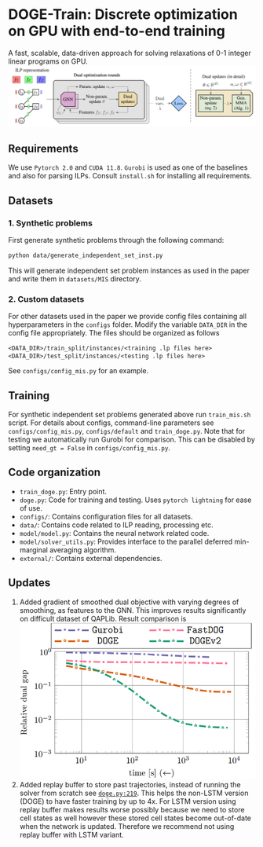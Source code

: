 # DOGE-Train: Discrete optimization on GPU with end-to-end training
A fast, scalable, data-driven approach for solving relaxations of 0-1 integer linear programs on GPU.
![DOGE pipeline](./figures/doge_pipeline.PNG)

## Requirements
We use `Pytorch 2.0` and `CUDA 11.8`. `Gurobi` is used as one of the baselines and also for parsing ILPs. Consult `install.sh` for installing all requirements.

## Datasets
### 1. Synthetic problems
First generate synthetic problems through the following command:
```bash
python data/generate_independent_set_inst.py
```
This will generate independent set problem instances as used in the paper and write them in `datasets/MIS` directory. 

### 2. Custom datasets
For other datasets used in the paper we provide config files containing all hyperparameters in the `configs` folder. Modify the variable `DATA_DIR` in the config file appropriately. The files should be organized as follows 

```
<DATA_DIR>/train_split/instances/<training .lp files here>
<DATA_DIR>/test_split/instances/<testing .lp files here>
```

See `configs/config_mis.py` for an example. 

## Training
For synthetic independent set problems generated above run `train_mis.sh` script. For details about configs, command-line parameters see `configs/config_mis.py`, `configs/default` and `train_doge.py`.
Note that for testing we automatically run Gurobi for comparison. This can be disabled by setting `need_gt = False` in `configs/config_mis.py`. 

## Code organization
- `train_doge.py`: Entry point. 
- `doge.py`: Code for training and testing. Uses `pytorch lightning` for ease of use. 
- `configs/`: Contains configuration files for all datasets. 
- `data/`: Contains code related to ILP reading, processing etc. 
- `model/model.py`: Contains the neural network related code. 
- `model/solver_utils.py`: Provides interface to the parallel deferred min-marginal averaging algorithm.   
- `external/`: Contains external dependencies. 

## Updates
1. Added gradient of smoothed dual objective with varying degrees of smoothing, as features to the GNN. This improves results significantly on difficult dataset of QAPLib. Result comparison is
![DOGE pipeline](./figures/DOGEv2_qaplib.png)
2. Added replay buffer to store past trajectories, instead of running the solver from scratch see [`doge.py:219`](https://github.com/aabbas90/DOGE-Train/blob/4160384377bd0a87313efb64a30119cc9e9aba58/doge.py#L219). This helps the non-LSTM version (DOGE) to have faster training by up to 4x. For LSTM version using replay buffer makes results worse possibly because we need to store cell states as well however these
stored cell states become out-of-date when the network is updated. Therefore we recommend not using replay buffer with LSTM variant. 
